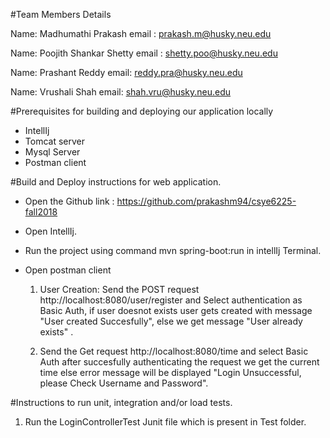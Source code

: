 #Team Members Details

Name: Madhumathi Prakash
email : prakash.m@husky.neu.edu

Name: Poojith Shankar Shetty
email : shetty.poo@husky.neu.edu

Name: Prashant Reddy
email: reddy.pra@husky.neu.edu

Name: Vrushali Shah
email: shah.vru@husky.neu.edu

#Prerequisites for building and deploying our application locally

* IntellIj
* Tomcat server
* Mysql Server
* Postman client

#Build and Deploy instructions for web application.

* Open the Github link : https://github.com/prakashm94/csye6225-fall2018
* Open IntellIj.
* Run the project using command mvn spring-boot:run in intellIj Terminal.
* Open postman client
     
    1. User Creation:  Send the POST request http://localhost:8080/user/register and Select authentication as Basic 	Auth, if user doesnot exists user gets created with message "User created Succesfully", else we get message "User already exists" .

    2. Send the Get request http://localhost:8080/time and select Basic Auth after succesfully authenticating the request we get the current time else error message will be displayed "Login Unsuccessful, please Check Username and Password".

#Instructions to run unit, integration and/or load tests.

  1. Run the LoginControllerTest Junit file which is present in Test folder.
